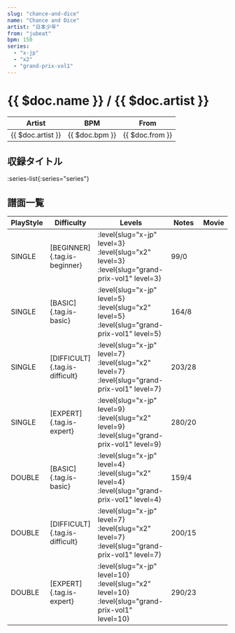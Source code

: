 ```yaml
---
slug: "chance-and-dice"
name: "Chance and Dice"
artist: "日本少年"
from: "jubeat"
bpm: 150
series:
  - "x-jp"
  - "x2"
  - "grand-prix-vol1"
---
```


# {{ $doc.name }} / {{ $doc.artist }}

|Artist|BPM|From|
|------|---|----|
|{{ $doc.artist }}|{{ $doc.bpm }}|{{ $doc.from }}|

## 収録タイトル

:series-list{:series="series"}

## 譜面一覧

|PlayStyle|Difficulty|Levels|Notes|Movie|
|---------|----------|------|-----|-----|
|SINGLE|[BEGINNER]{.tag.is-beginner}|<div class="field is-grouped is-grouped-multiline"> :level{slug="x-jp" level=3} :level{slug="x2" level=3} :level{slug="grand-prix-vol1" level=3}</div>|99/0||
|SINGLE|[BASIC]{.tag.is-basic}|<div class="field is-grouped is-grouped-multiline"> :level{slug="x-jp" level=5} :level{slug="x2" level=5} :level{slug="grand-prix-vol1" level=5}</div>|164/8||
|SINGLE|[DIFFICULT]{.tag.is-difficult}|<div class="field is-grouped is-grouped-multiline"> :level{slug="x-jp" level=7} :level{slug="x2" level=7} :level{slug="grand-prix-vol1" level=7}</div>|203/28||
|SINGLE|[EXPERT]{.tag.is-expert}|<div class="field is-grouped is-grouped-multiline"> :level{slug="x-jp" level=9} :level{slug="x2" level=9} :level{slug="grand-prix-vol1" level=9}</div>|280/20||
|DOUBLE|[BASIC]{.tag.is-basic}|<div class="field is-grouped is-grouped-multiline"> :level{slug="x-jp" level=4} :level{slug="x2" level=4} :level{slug="grand-prix-vol1" level=4}</div>|159/4||
|DOUBLE|[DIFFICULT]{.tag.is-difficult}|<div class="field is-grouped is-grouped-multiline"> :level{slug="x-jp" level=7} :level{slug="x2" level=7} :level{slug="grand-prix-vol1" level=7}</div>|200/15||
|DOUBLE|[EXPERT]{.tag.is-expert}|<div class="field is-grouped is-grouped-multiline"> :level{slug="x-jp" level=10} :level{slug="x2" level=10} :level{slug="grand-prix-vol1" level=10}</div>|290/23||
